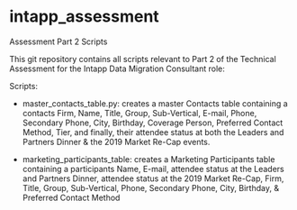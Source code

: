 # intapp_assessment
Assessment Part 2 Scripts

This git repository contains all scripts relevant to Part 2 of the Technical Assessment for the Intapp Data Migration Consultant role:

Scripts:
- master_contacts_table.py: creates a master Contacts table containing a contacts Firm, Name, Title, Group, Sub-Vertical, E-mail, Phone, Secondary Phone, City, Birthday, Coverage Person, Preferred Contact Method, Tier, and finally, their attendee status at both the Leaders and Partners Dinner & the 2019 Market Re-Cap events.

- marketing_participants_table: creates a Marketing Participants table containing a participants Name, E-mail, attendee status at the Leaders and Partners Dinner, attendee status at the 2019 Market Re-Cap, Firm, Title, Group, Sub-Vertical, Phone, Secondary Phone, City, Birthday, & Preferred Contact Method